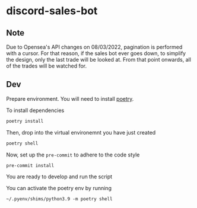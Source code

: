 # discord-sales-bot

## Note

Due to Opensea's API changes on 08/03/2022, pagination is performed with a cursor. For that reason, if the sales bot ever goes down, to simplify the design, only the last trade will be looked at. From that point onwards, all of the trades will be watched for.

## Dev

Prepare environment. You will need to install [poetry](https://python-poetry.org/).

To install dependencies

```bash
poetry install
```

Then, drop into the virtual environemnt you have just created

```bash
poetry shell
```

Now, set up the `pre-commit` to adhere to the code style

```bash
pre-commit install
```

You are ready to develop and run the script

You can activate the poetry env by running

`~/.pyenv/shims/python3.9 -m poetry shell`
